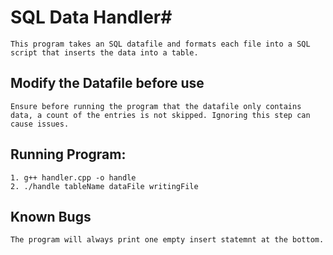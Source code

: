 # SQL Data Handler#
	This program takes an SQL datafile and formats each file into a SQL script that inserts the data into a table.


## Modify the Datafile before use ##
	Ensure before running the program that the datafile only contains data, a count of the entries is not skipped. Ignoring this step can cause issues.


## Running Program: ##
	1. g++ handler.cpp -o handle
	2. ./handle tableName dataFile writingFile

## Known Bugs ##
	The program will always print one empty insert statemnt at the bottom.